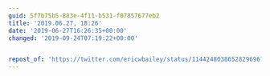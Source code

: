 ```yaml
---
guid: 5f7b75b5-883e-4f11-b531-f07857677eb2
title: '2019.06.27, 18:26'
date: '2019-06-27T16:26:35+00:00'
changed: '2019-09-24T07:19:22+00:00'


repost_of: 'https://twitter.com/ericwbailey/status/1144248038652829696?s=19'
---
```


